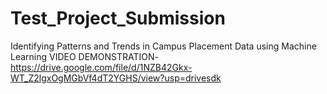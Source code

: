 # Test_Project_Submission
Identifying Patterns and Trends in Campus Placement Data using Machine Learning
VIDEO DEMONSTRATION-https://drive.google.com/file/d/1NZB42Gkx-WT_Z2lgxOgMGbVf4dT2YGHS/view?usp=drivesdk
